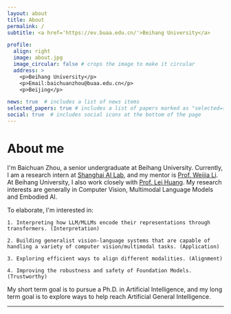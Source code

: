 ```yaml
---
layout: about
title: About
permalink: /
subtitle: <a href='https://ev.buaa.edu.cn/'>Beihang University</a>

profile:
  align: right
  image: about.jpg
  image_circular: false # crops the image to make it circular
  address: >
    <p>Beihang University</p>
    <p>Email:baichuanzhou@buaa.edu.cn</p>
    <p>Beijing</p>

news: true  # includes a list of news items
selected_papers: true # includes a list of papers marked as "selected={true}"
social: true  # includes social icons at the bottom of the page
---
```


# About me
I'm Baichuan Zhou, a senior undergraduate at Beihang University. Currently, I am a research intern at [Shanghai AI Lab](https://opendatalab.com/), and my mentor is [Prof. Weijia Li](https://liweijia.github.io/). At Beihang University, I also work closely with [Prof. Lei Huang](https://huangleibuaa.github.io/). My research interests are generally in Computer Vision, Multimodal Language Models and Embodied AI. 

To elaborate, I'm interested in: 

    1. Interpreting how LLM/MLLMs encode their representations through transformers. (Interpretation) 

    2. Building generalist vision-language systems that are capable of handling a variety of computer vision/multimodal tasks. (Application)

    3. Exploring efficient ways to align different modalities. (Alignment)

    4. Improving the robustness and safety of Foundation Models. (Trustworthy) 

    
My short term goal is to pursue a Ph.D. in Artificial Intelligence, and my long term goal is to explore ways to help reach Artificial General Intelligence. 

---




